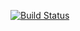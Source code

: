 [![Build Status](https://dev.azure.com/hxlnt/nes-pipeline/_apis/build/status/hxlnt.nes-pipeline?branchName=master)](https://dev.azure.com/hxlnt/nes-pipeline/_build/latest?definitionId=3&branchName=master)

